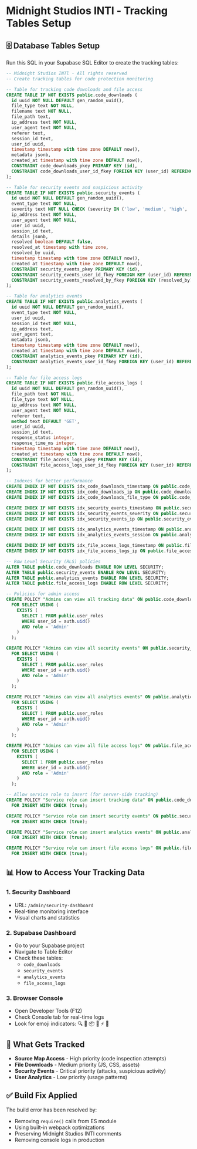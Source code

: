 # Midnight Studios INTl - Tracking Tables Setup

## 🗄️ Database Tables Setup

Run this SQL in your Supabase SQL Editor to create the tracking tables:

```sql
-- Midnight Studios INTl - All rights reserved
-- Create tracking tables for code protection monitoring

-- Table for tracking code downloads and file access
CREATE TABLE IF NOT EXISTS public.code_downloads (
  id uuid NOT NULL DEFAULT gen_random_uuid(),
  file_type text NOT NULL,
  filename text NOT NULL,
  file_path text,
  ip_address text NOT NULL,
  user_agent text NOT NULL,
  referer text,
  session_id text,
  user_id uuid,
  timestamp timestamp with time zone DEFAULT now(),
  metadata jsonb,
  created_at timestamp with time zone DEFAULT now(),
  CONSTRAINT code_downloads_pkey PRIMARY KEY (id),
  CONSTRAINT code_downloads_user_id_fkey FOREIGN KEY (user_id) REFERENCES auth.users(id)
);

-- Table for security events and suspicious activity
CREATE TABLE IF NOT EXISTS public.security_events (
  id uuid NOT NULL DEFAULT gen_random_uuid(),
  event_type text NOT NULL,
  severity text NOT NULL CHECK (severity IN ('low', 'medium', 'high', 'critical')),
  ip_address text NOT NULL,
  user_agent text NOT NULL,
  user_id uuid,
  session_id text,
  details jsonb,
  resolved boolean DEFAULT false,
  resolved_at timestamp with time zone,
  resolved_by uuid,
  timestamp timestamp with time zone DEFAULT now(),
  created_at timestamp with time zone DEFAULT now(),
  CONSTRAINT security_events_pkey PRIMARY KEY (id),
  CONSTRAINT security_events_user_id_fkey FOREIGN KEY (user_id) REFERENCES auth.users(id),
  CONSTRAINT security_events_resolved_by_fkey FOREIGN KEY (resolved_by) REFERENCES auth.users(id)
);

-- Table for analytics events
CREATE TABLE IF NOT EXISTS public.analytics_events (
  id uuid NOT NULL DEFAULT gen_random_uuid(),
  event_type text NOT NULL,
  user_id uuid,
  session_id text NOT NULL,
  ip_address text,
  user_agent text,
  metadata jsonb,
  timestamp timestamp with time zone DEFAULT now(),
  created_at timestamp with time zone DEFAULT now(),
  CONSTRAINT analytics_events_pkey PRIMARY KEY (id),
  CONSTRAINT analytics_events_user_id_fkey FOREIGN KEY (user_id) REFERENCES auth.users(id)
);

-- Table for file access logs
CREATE TABLE IF NOT EXISTS public.file_access_logs (
  id uuid NOT NULL DEFAULT gen_random_uuid(),
  file_path text NOT NULL,
  file_type text NOT NULL,
  ip_address text NOT NULL,
  user_agent text NOT NULL,
  referer text,
  method text DEFAULT 'GET',
  user_id uuid,
  session_id text,
  response_status integer,
  response_time_ms integer,
  timestamp timestamp with time zone DEFAULT now(),
  created_at timestamp with time zone DEFAULT now(),
  CONSTRAINT file_access_logs_pkey PRIMARY KEY (id),
  CONSTRAINT file_access_logs_user_id_fkey FOREIGN KEY (user_id) REFERENCES auth.users(id)
);

-- Indexes for better performance
CREATE INDEX IF NOT EXISTS idx_code_downloads_timestamp ON public.code_downloads(timestamp);
CREATE INDEX IF NOT EXISTS idx_code_downloads_ip ON public.code_downloads(ip_address);
CREATE INDEX IF NOT EXISTS idx_code_downloads_file_type ON public.code_downloads(file_type);

CREATE INDEX IF NOT EXISTS idx_security_events_timestamp ON public.security_events(timestamp);
CREATE INDEX IF NOT EXISTS idx_security_events_severity ON public.security_events(severity);
CREATE INDEX IF NOT EXISTS idx_security_events_ip ON public.security_events(ip_address);

CREATE INDEX IF NOT EXISTS idx_analytics_events_timestamp ON public.analytics_events(timestamp);
CREATE INDEX IF NOT EXISTS idx_analytics_events_session ON public.analytics_events(session_id);

CREATE INDEX IF NOT EXISTS idx_file_access_logs_timestamp ON public.file_access_logs(timestamp);
CREATE INDEX IF NOT EXISTS idx_file_access_logs_ip ON public.file_access_logs(ip_address);

-- Row Level Security (RLS) policies
ALTER TABLE public.code_downloads ENABLE ROW LEVEL SECURITY;
ALTER TABLE public.security_events ENABLE ROW LEVEL SECURITY;
ALTER TABLE public.analytics_events ENABLE ROW LEVEL SECURITY;
ALTER TABLE public.file_access_logs ENABLE ROW LEVEL SECURITY;

-- Policies for admin access
CREATE POLICY "Admins can view all tracking data" ON public.code_downloads
  FOR SELECT USING (
    EXISTS (
      SELECT 1 FROM public.user_roles 
      WHERE user_id = auth.uid() 
      AND role = 'Admin'
    )
  );

CREATE POLICY "Admins can view all security events" ON public.security_events
  FOR SELECT USING (
    EXISTS (
      SELECT 1 FROM public.user_roles 
      WHERE user_id = auth.uid() 
      AND role = 'Admin'
    )
  );

CREATE POLICY "Admins can view all analytics events" ON public.analytics_events
  FOR SELECT USING (
    EXISTS (
      SELECT 1 FROM public.user_roles 
      WHERE user_id = auth.uid() 
      AND role = 'Admin'
    )
  );

CREATE POLICY "Admins can view all file access logs" ON public.file_access_logs
  FOR SELECT USING (
    EXISTS (
      SELECT 1 FROM public.user_roles 
      WHERE user_id = auth.uid() 
      AND role = 'Admin'
    )
  );

-- Allow service role to insert (for server-side tracking)
CREATE POLICY "Service role can insert tracking data" ON public.code_downloads
  FOR INSERT WITH CHECK (true);

CREATE POLICY "Service role can insert security events" ON public.security_events
  FOR INSERT WITH CHECK (true);

CREATE POLICY "Service role can insert analytics events" ON public.analytics_events
  FOR INSERT WITH CHECK (true);

CREATE POLICY "Service role can insert file access logs" ON public.file_access_logs
  FOR INSERT WITH CHECK (true);
```

## 📊 How to Access Your Tracking Data

### 1. **Security Dashboard**
- URL: `/admin/security-dashboard`
- Real-time monitoring interface
- Visual charts and statistics

### 2. **Supabase Dashboard**
- Go to your Supabase project
- Navigate to Table Editor
- Check these tables:
  - `code_downloads`
  - `security_events` 
  - `analytics_events`
  - `file_access_logs`

### 3. **Browser Console**
- Open Developer Tools (F12)
- Check Console tab for real-time logs
- Look for emoji indicators: 🔍 📁 📦 🎨 ⚡ 🚨

## 🚨 What Gets Tracked

- **Source Map Access** - High priority (code inspection attempts)
- **File Downloads** - Medium priority (JS, CSS, assets)
- **Security Events** - Critical priority (attacks, suspicious activity)
- **User Analytics** - Low priority (usage patterns)

## ✅ Build Fix Applied

The build error has been resolved by:
- Removing `require()` calls from ES module
- Using built-in webpack optimizations
- Preserving Midnight Studios INTl comments
- Removing console logs in production
